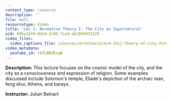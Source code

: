 ```yaml
---
content_type: resource
description: ''
file: null
resourcetype: Video
title: 'Lec 2: Normative Theory I: The City as Supernatural'
uid: 60ba14f9-9dc6-2cd9-7ce4-eb1999d35229
video_files:
  video_captions_file: /courses/architecture/4-241j-theory-of-city-form-spring-2013/video-lectures/lec-2-normative-theory-i-the-city-as-supernatural/rbTLRBdEcqA.vtt
video_metadata:
  youtube_id: rbTLRBdEcqA
---
```


**Description:** This lecture focuses on the cosmic model of the city, and the city as a consciousness and expression of religion. Some examples discussed include Solomon's temple, Eliade's depiction of the archaic man, feng shui, Athens, and barays.

**Instructor:** Julian Beinart